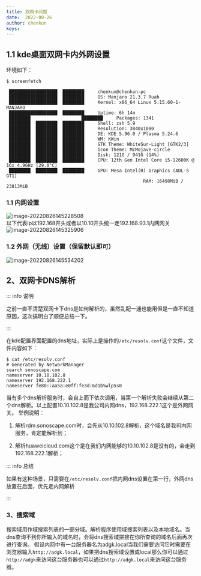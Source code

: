 ```yaml
---
title: 双网卡问题
date:  2022-08-26
author: chenkun
keys:
---
```


## 1.1 kde桌面双网卡内外网设置

环境如下：

```shell
$ screenfetch   

 ██████████████████  ████████     chenkun@chenkun-pc
 ██████████████████  ████████     OS: Manjaro 21.3.7 Ruah
 ██████████████████  ████████     Kernel: x86_64 Linux 5.15.60-1-MANJARO
 ██████████████████  ████████     Uptime: 6h 14m
 ████████                   ████████     Packages: 1341
 ████████  ████████  ████████     Shell: zsh 5.9
 ████████  ████████  ████████     Resolution: 3840x1080
 ████████  ████████  ████████     DE: KDE 5.96.0 / Plasma 5.24.6
 ████████  ████████  ████████     WM: KWin
 ████████  ████████  ████████     GTK Theme: WhiteSur-Light [GTK2/3]
 ████████  ████████  ████████     Icon Theme: McMojave-circle
 ████████  ████████  ████████     Disk: 121G / 941G (14%)
 ████████  ████████  ████████     CPU: 12th Gen Intel Core i5-12600K @ 16x 4.9GHz [29.0°C]
 ████████  ████████  ████████     GPU: Mesa Intel(R) Graphics (ADL-S GT1)
                                                   RAM: 16498MiB / 23813MiB
```

### 1.1 内网设置

![image-20220826145228508](https://afatpig.oss-cn-chengdu.aliyuncs.com/blog/image-20220826145228508.png)  
以下代表ip以192.168开头或者以10.10开头统一走192.168.93.1内网网关
![image-20220826145325906](https://afatpig.oss-cn-chengdu.aliyuncs.com/blog/image-20220826145325906.png)

### 1.2 外网（无线）设置（保留默认即可）

![image-20220826145534202](https://afatpig.oss-cn-chengdu.aliyuncs.com/blog/image-20220826145534202.png)

## 2、双网卡DNS解析

::: info 说明

之前一直不清楚双网卡下dns是如何解析的，虽然乱配一通也能用但是一直不知道原因，这次搞明白了顺便总结一下。

:::

在kde配置界面配置的dns地址，实际上是操作的`/etc/resolv.conf`这个文件，文件内容如下：

```shell
$ cat /etc/resolv.conf 
# Generated by NetworkManager
search sonoscape.com
nameserver 10.10.102.8
nameserver 192.168.222.1
nameserver fe80::aa5a:e0ff:fe3d:6d1b%wlp5s0
```

当有多个dns解析服务时，会自上而下依次调用，当第一个解析失败会继续从第二个dns解析。以上配置10.10.102.8是我公司内网dns，192.168.222.1这个是外网网关。
举例说明：

1. 解析rdm.sonoscape.com时，会先从10.10.102.8解析，这个域名是我司内网服务，肯定能解析到；

2. 解析huaweicloud.com这个是在我们内网能够的10.10.102.8是没有的，会走到192.168.222.1解析；

::: info 总结

如果有这种场景，只需要在`/etc/resolv.conf`把内网dns设置在第一行，外网dns放置在后面，优先走内网解析

:::

### 3、搜索域

搜索域用作域搜索列表的一部分域。解析程序使用域搜索列表以及本地域名。当dns查询不到你所输入的域名时，会将dns搜索域拼接在你所查询的域名后面再次进行查询。
假设内网中有一台服务器名为adgk.local当我们需要访问它时需要在浏览器输入`http://adgk.local`，如果把dns搜索域设置成local那么你可以通过`http://adgk`来访问这台服务器也可以通过`http://adgk.local`来访问这台服务器。
